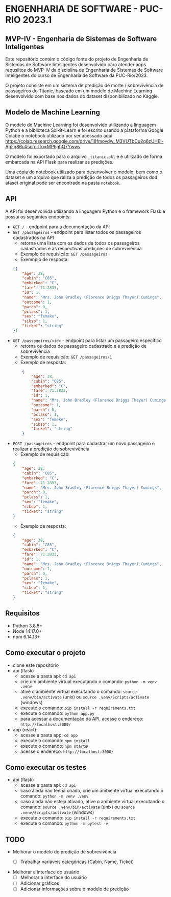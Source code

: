 # ENGENHARIA DE SOFTWARE - PUC-RIO 2023.1

## MVP-IV - Engenharia de Sistemas de Software Inteligentes

Este repositório contém o código fonte do projeto de Engenharia de Sistemas de Software Inteligentes desenvolvido para atender aops requsiitos do MVP-IV da disciplina de Engenharia de Sistemas de Software Inteligentes do curso de Engenharia de Software da PUC-Rio/2023.

O projeto consiste em um sistema de predição de morte / sobrevivência de passageiros do Titanic, baseado em um modelo de Machine Learning desenvolvido com base nos dados do dataset disponibilizado no Kaggle.

## Modelo de Machine Learning

O modelo de Machine Learning foi desenvolvido utilizando a linguagem Python e a biblioteca Scikit-Learn e foi escrito usando a plataforma Google Colabe o notebook utilizado por ser acessado aqui https://colab.research.google.com/drive/18fmovdw_M3VUTbCu2q6zUHEl-AgFg86u#scrollTo=MPtjghQ7Ywwv. 

O modelo foi exportado para o arquivo `_titanic.pkl` e é utilizado de forma embarcada na API Flask para realizar as predições. 

Uma cópia do notebook utilizado para desenvolver o modelo, bem como o dataset e um arquivo que raliza a predição de todos os passageiros dod ataset original pode ser encontrado na pasta `notebook`.

## API

A API foi desenvolvida utilizando a linguagem Python e o framework Flask e possui os seguintes endpoints:

- `GET /` - endpoint para a documentação da API
- `GET /passageiros` - endpoint para listar todos os passageiros cadastrados na API
    - retorna uma lista com os dados de todos os passageiros cadastrados e as respectivas predições de sobrevivência
    - Exemplo de requisição: `GET /passageiros`
    - Exemnplo de resposta:
    ```json
    [{
        "age": 38,
        "cabin": "C85",
        "embarked": "C",
        "fare": 71.2833,
        "id": 1,
        "name": "Mrs. John Bradley (Florence Briggs Thayer) Cumings",
        "outcome": 1,
        "parch": 0,
        "pclass": 1,
        "sex": "femake",
        "sibsp": 1,
        "ticket": "string"
    }]
    ```
- `GET /passageiros/<id>` - endpoint para listar um passageiro específico
    - retorna os dados do passageiro cadastrado e a predição de sobrevivência
    - Exemplo de requisição: `GET /passageiros/1`
    - Exemplo de resposta:
    ```json
        {
            "age": 38,
            "cabin": "C85",
            "embarked": "C",
            "fare": 71.2833,
            "id": 1,
            "name": "Mrs. John Bradley (Florence Briggs Thayer) Cumings",
            "outcome": 1,
            "parch": 0,
            "pclass": 1,
            "sex": "femake",
            "sibsp": 1,
            "ticket": "string"
        }
    ```
- `POST /passageiros` - endpoint para cadastrar um novo passageiro e realizar a predição de sobrevivência
    - Exemplo de requisição:
    ```json
    {
        "age": 38,
        "cabin": "C85",
        "embarked": "C",
        "fare": 71.2833,
        "name": "Mrs. John Bradley (Florence Briggs Thayer) Cumings",
        "parch": 0,
        "pclass": 1,
        "sex": "femake",
        "sibsp": 1,
        "ticket": "string"
    }
    ```
    - Exemplo de resposta:
    ```json
    {
        "age": 38,
        "cabin": "C85",
        "embarked": "C",
        "fare": 71.2833,
        "id": 1,
        "name": "Mrs. John Bradley (Florence Briggs Thayer) Cumings",
        "outcome": 1,
        "parch": 0,
        "pclass": 1,
        "sex": "femake",
        "sibsp": 1,
        "ticket": "string"
    }
    ```

## Requisitos

- Python 3.8.5+
- Node 14.17.0+
- npm 6.14.13+

## Como executar o projeto

- clone este repositório
- api (flask)
  - acesse a pasta api: `cd api`
  - crie um ambiente virtual executando o comando: `python -m venv .venv`
  - ative o ambiente virtual executando o comando: `source .venv/bin/activate` (unix) ou `source .venv/Scripts/activate` (windows)
  - execute o comando: `pip install -r requirements.txt`
  - execute o comando: `python app.py`
  - para acessar a documentação da API, acesse o endereço: `http://localhost:5000/`
- app (react):
  - acesse a pasta app: `cd app`
  - execute o comando: `npm install`
  - execute o comando: `npm start`ø
  - acesse o endereço: `http://localhost:3000/`

## Como executar os testes

- api (flask)
  - acesse a pasta api: `cd api`
  - caso ainda não tenha criado, crie um ambiente virtual executando o comando: `python -m venv .venv`
  - caso ainda não esteja ativado, ative o ambiente virtual executando o comando: `source .venv/bin/activate` (unix) ou `source .venv/Scripts/activate` (windows)
  - execute o comando: `pip install -r requirements.txt`
  - execute o comando: `python -m pytest -v`

## TODO

- Melhorar o modelo de predição de sobrevivência 
  - [ ] Trabalhar variáveis categóricas (Cabin, Name, Ticket)


- Melhorar a interface do usuário
  - [ ] Melhorar a interface do usuário
  - [ ] Adicionar gráficos
  - [ ] Adicionar informações sobre o modelo de predição
